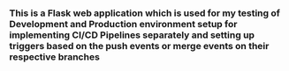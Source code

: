 ### This is a Flask web application which is used for my testing of Development and Production environment setup for implementing CI/CD Pipelines separately and setting up triggers based on the push events or merge events on their respective branches

